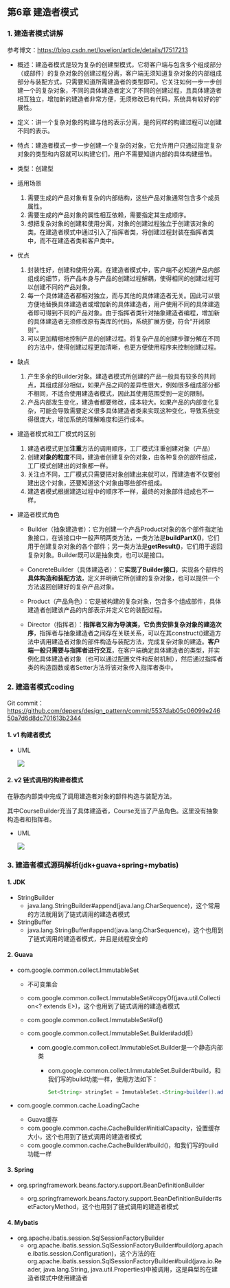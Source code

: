 ## 第6章 建造者模式

### 1. 建造者模式讲解

参考博文：https://blog.csdn.net/lovelion/article/details/17517213

* 概述：建造者模式是较为复杂的创建型模式，它将客户端与包含多个组成部分（或部件）的复杂对象的创建过程分离，客户端无须知道复杂对象的内部组成部分与装配方式，只需要知道所需建造者的类型即可。它关注如何一步一步创建一个的复杂对象，不同的具体建造者定义了不同的创建过程，且具体建造者相互独立，增加新的建造者非常方便，无须修改已有代码，系统具有较好的扩展性。

* 定义：讲一个复杂对象的构建与他的表示分离，是的同样的构建过程可以创建不同的表示。

* 特点：建造者模式一步一步创建一个复杂的对象，它允许用户只通过指定复杂对象的类型和内容就可以构建它们，用户不需要知道内部的具体构建细节。

* 类型：创建型

* 适用场景
  1. 需要生成的产品对象有复杂的内部结构，这些产品对象通常包含多个成员属性。
  2. 需要生成的产品对象的属性相互依赖，需要指定其生成顺序。
  3. 想把复杂对象的创建和使用分离，对象的创建过程独立于创建该对象的类。在建造者模式中通过引入了指挥者类，将创建过程封装在指挥者类中，而不在建造者类和客户类中。
  
* 优点
  1. 封装性好，创建和使用分离。在建造者模式中，客户端不必知道产品内部组成的细节，将产品本身与产品的创建过程解耦，使得相同的创建过程可以创建不同的产品对象。
  2. 每一个具体建造者都相对独立，而与其他的具体建造者无关。因此可以很方便地替换具体建造者或增加新的具体建造者，用户使用不同的具体建造者即可得到不同的产品对象。由于指挥者类针对抽象建造者编程，增加新的具体建造者无须修改原有类库的代码，系统扩展方便，符合“开闭原则”。
  3. 可以更加精细地控制产品的创建过程。将复杂产品的创建步骤分解在不同的方法中，使得创建过程更加清晰，也更方便使用程序来控制创建过程。
  
* 缺点
  1. 产生多余的Builder对象。建造者模式所创建的产品一般具有较多的共同点，其组成部分相似，如果产品之间的差异性很大，例如很多组成部分都不相同，不适合使用建造者模式，因此其使用范围受到一定的限制。
  2. 产品内部发生变化，建造者都要修改，成本较大。如果产品的内部变化复杂，可能会导致需要定义很多具体建造者类来实现这种变化，导致系统变得很庞大，增加系统的理解难度和运行成本。
  
* 建造者模式和工厂模式的区别
  1. 建造者模式更加**注重**方法的调用顺序，工厂模式注重创建对象（产品）
  2. 创建**对象的粒度**不同，建造者创建复杂的对象，由各种复杂的部件组成，工厂模式创建出的对象都一样。
  3. 关注点不同，工厂模式只需要把对象创建出来就可以，而建造者不仅要创建出这个对象，还要知道这个对象由哪些部件组成。
  4. 建造者模式根据建造过程中的顺序不一样，最终的对象部件组成也不一样。
  
* 建造者模式角色

  * Builder（抽象建造者）：它为创建一个产品Product对象的各个部件指定抽象接口，在该接口中一般声明两类方法，一类方法是**buildPartX()**，它们用于创建复杂对象的各个部件；另一类方法是**getResult()**，它们用于返回复杂对象。Builder既可以是抽象类，也可以是接口。

  * ConcreteBuilder（具体建造者）：它**实现了Builder接口**，实现各个部件的**具体构造和装配方法**，定义并明确它所创建的复杂对象，也可以提供一个方法返回创建好的复杂产品对象。

  * Product（产品角色）：它是被构建的复杂对象，包含多个组成部件，具体建造者创建该产品的内部表示并定义它的装配过程。

  * Director（指挥者）：**指挥者又称为导演类，它负责安排复杂对象的建造次序**，指挥者与抽象建造者之间存在关联关系，可以在其construct()建造方法中调用建造者对象的部件构造与装配方法，完成复杂对象的建造。**客户端一般只需要与指挥者进行交互**，在客户端确定具体建造者的类型，并实例化具体建造者对象（也可以通过配置文件和反射机制），然后通过指挥者类的构造函数或者Setter方法将该对象传入指挥者类中。


### 2. 建造者模式coding

Git commit：https://github.com/depers/design_pattern/commit/5537dab05c06099e24650a7d6d8dc701613b2344

#### 1. v1 构建者模式

* UML

  ![](../../../笔记图片/11/22.png)

#### 2. v2 链式调用的构建者模式

在静态内部类中完成了调用建造者对象的部件构造与装配方法。

其中CourseBuilder充当了具体建造者，Course充当了产品角色。这里没有抽象构造者和指挥者。

* UML

  ![](../../../笔记图片/11/23.png)

### 3. 建造者模式源码解析(jdk+guava+spring+mybatis)

#### 1. JDK

* StringBuilder
  * java.lang.StringBuilder#append(java.lang.CharSequence)，这个常用的方法就用到了链式调用的建造者模式
* StringBuffer
  * java.lang.StringBuffer#append(java.lang.CharSequence)，这个也用到了链式调用的建造者模式，并且是线程安全的

#### 2. Guava

* com.google.common.collect.ImmutableSet

  * 不可变集合

  * com.google.common.collect.ImmutableSet#copyOf(java.util.Collection<? extends E>)，这个也用到了链式调用的建造者模式

  * com.google.common.collect.ImmutableSet#of()

  * com.google.common.collect.ImmutableSet.Builder#add(E)

    * com.google.common.collect.ImmutableSet.Builder是一个静态内部类

      * com.google.common.collect.ImmutableSet.Builder#build，和我们写的build功能一样，使用方法如下：

        ```JAVA
        Set<String> stringSet = ImmutableSet.<String>builder().add("a").add("b").build();
        ```
  
* com.google.common.cache.LoadingCache

  * Guava缓存
  * com.google.common.cache.CacheBuilder#initialCapacity，设置缓存大小，这个也用到了链式调用的建造者模式
  * com.google.common.cache.CacheBuilder#build()，和我们写的build功能一样

#### 3. Spring

* org.springframework.beans.factory.support.BeanDefinitionBuilder

  * org.springframework.beans.factory.support.BeanDefinitionBuilder#setFactoryMethod，这个也用到了链式调用的建造者模式

#### 4. Mybatis

* org.apache.ibatis.session.SqlSessionFactoryBuilder
  * org.apache.ibatis.session.SqlSessionFactoryBuilder#build(org.apache.ibatis.session.Configuration)，这个方法的在org.apache.ibatis.session.SqlSessionFactoryBuilder#build(java.io.Reader, java.lang.String, java.util.Properties)中被调用，这是典型的在建造者模式中使用建造者





